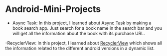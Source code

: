 # Android-Mini-Projects
- Async Task: 
In this project, I learned about [Async Task](https://developer.android.com/reference/android/os/AsyncTask) by making a book search app.
Just search for a book name in the search bar and you will get all the information about the book with its purchase URL.

-RecyclerView:
In this project, I learned about [RecyclerView](https://developer.android.com/guide/topics/ui/layout/recyclerview) which shows all the information related to the different android versions in a dynamic list.

